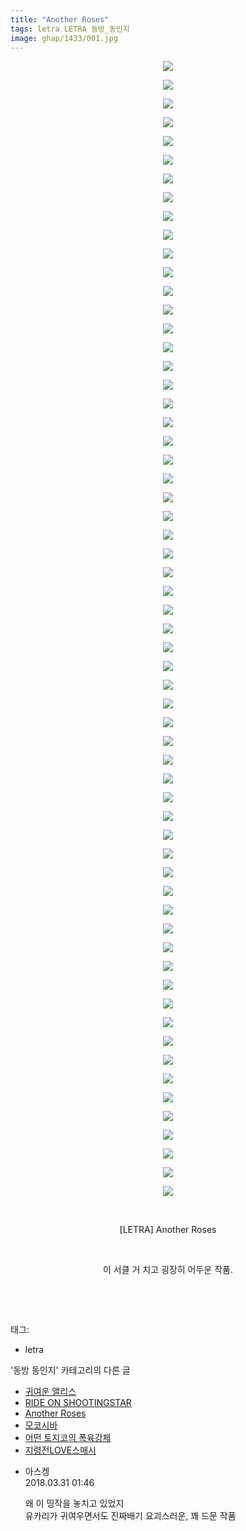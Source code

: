 ```yaml
---
title: "Another Roses"
tags: letra LETRA 동방_동인지
image: ghap/1433/001.jpg
---
```

<div class="article">
<p style="text-align: center; clear: none; float: none;"><img src="{{ site.nasurl }}/ghap/1433/001.jpg"/></p>
<p style="text-align: center; clear: none; float: none;"><img src="{{ site.nasurl }}/ghap/1433/002.jpg"/></p>
<p style="text-align: center; clear: none; float: none;"><img src="{{ site.nasurl }}/ghap/1433/003.jpg"/></p>
<p style="text-align: center; clear: none; float: none;"><img src="{{ site.nasurl }}/ghap/1433/004.jpg"/></p>
<p style="text-align: center; clear: none; float: none;"><img src="{{ site.nasurl }}/ghap/1433/005.jpg"/></p>
<p style="text-align: center; clear: none; float: none;"><img src="{{ site.nasurl }}/ghap/1433/006.jpg"/></p>
<p style="text-align: center; clear: none; float: none;"><img src="{{ site.nasurl }}/ghap/1433/007.jpg"/></p>
<p style="text-align: center; clear: none; float: none;"><img src="{{ site.nasurl }}/ghap/1433/008.jpg"/></p>
<p style="text-align: center; clear: none; float: none;"><img src="{{ site.nasurl }}/ghap/1433/009.jpg"/></p>
<p style="text-align: center; clear: none; float: none;"><img src="{{ site.nasurl }}/ghap/1433/010.jpg"/></p>
<p style="text-align: center; clear: none; float: none;"><img src="{{ site.nasurl }}/ghap/1433/011.jpg"/></p>
<p style="text-align: center; clear: none; float: none;"><img src="{{ site.nasurl }}/ghap/1433/012.jpg"/></p>
<p style="text-align: center; clear: none; float: none;"><img src="{{ site.nasurl }}/ghap/1433/013.jpg"/></p>
<p style="text-align: center; clear: none; float: none;"><img src="{{ site.nasurl }}/ghap/1433/014.jpg"/></p>
<p style="text-align: center; clear: none; float: none;"><img src="{{ site.nasurl }}/ghap/1433/015.jpg"/></p>
<p style="text-align: center; clear: none; float: none;"><img src="{{ site.nasurl }}/ghap/1433/016.jpg"/></p>
<p style="text-align: center; clear: none; float: none;"><img src="{{ site.nasurl }}/ghap/1433/017.jpg"/></p>
<p style="text-align: center; clear: none; float: none;"><img src="{{ site.nasurl }}/ghap/1433/018.jpg"/></p>
<p style="text-align: center; clear: none; float: none;"><img src="{{ site.nasurl }}/ghap/1433/019.jpg"/></p>
<p style="text-align: center; clear: none; float: none;"><img src="{{ site.nasurl }}/ghap/1433/020.jpg"/></p>
<p style="text-align: center; clear: none; float: none;"><img src="{{ site.nasurl }}/ghap/1433/021.jpg"/></p>
<p style="text-align: center; clear: none; float: none;"><img src="{{ site.nasurl }}/ghap/1433/022.jpg"/></p>
<p style="text-align: center; clear: none; float: none;"><img src="{{ site.nasurl }}/ghap/1433/023.jpg"/></p>
<p style="text-align: center; clear: none; float: none;"><img src="{{ site.nasurl }}/ghap/1433/024.jpg"/></p>
<p style="text-align: center; clear: none; float: none;"><img src="{{ site.nasurl }}/ghap/1433/025.jpg"/></p>
<p style="text-align: center; clear: none; float: none;"><img src="{{ site.nasurl }}/ghap/1433/026.jpg"/></p>
<p style="text-align: center; clear: none; float: none;"><img src="{{ site.nasurl }}/ghap/1433/027.jpg"/></p>
<p style="text-align: center; clear: none; float: none;"><img src="{{ site.nasurl }}/ghap/1433/028.jpg"/></p>
<p style="text-align: center; clear: none; float: none;"><img src="{{ site.nasurl }}/ghap/1433/029.jpg"/></p>
<p style="text-align: center; clear: none; float: none;"><img src="{{ site.nasurl }}/ghap/1433/030.jpg"/></p>
<p style="text-align: center; clear: none; float: none;"><img src="{{ site.nasurl }}/ghap/1433/031.jpg"/></p>
<p style="text-align: center; clear: none; float: none;"><img src="{{ site.nasurl }}/ghap/1433/032.jpg"/></p>
<p style="text-align: center; clear: none; float: none;"><img src="{{ site.nasurl }}/ghap/1433/033.jpg"/></p>
<p style="text-align: center; clear: none; float: none;"><img src="{{ site.nasurl }}/ghap/1433/034.jpg"/></p>
<p style="text-align: center; clear: none; float: none;"><img src="{{ site.nasurl }}/ghap/1433/035.jpg"/></p>
<p style="text-align: center; clear: none; float: none;"><img src="{{ site.nasurl }}/ghap/1433/036.jpg"/></p>
<p style="text-align: center; clear: none; float: none;"><img src="{{ site.nasurl }}/ghap/1433/037.jpg"/></p>
<p style="text-align: center; clear: none; float: none;"><img src="{{ site.nasurl }}/ghap/1433/038.jpg"/></p>
<p style="text-align: center; clear: none; float: none;"><img src="{{ site.nasurl }}/ghap/1433/039.jpg"/></p>
<p style="text-align: center; clear: none; float: none;"><img src="{{ site.nasurl }}/ghap/1433/040.jpg"/></p>
<p style="text-align: center; clear: none; float: none;"><img src="{{ site.nasurl }}/ghap/1433/041.jpg"/></p>
<p style="text-align: center; clear: none; float: none;"><img src="{{ site.nasurl }}/ghap/1433/042.jpg"/></p>
<p style="text-align: center; clear: none; float: none;"><img src="{{ site.nasurl }}/ghap/1433/043.jpg"/></p>
<p style="text-align: center; clear: none; float: none;"><img src="{{ site.nasurl }}/ghap/1433/044.jpg"/></p>
<p style="text-align: center; clear: none; float: none;"><img src="{{ site.nasurl }}/ghap/1433/045.jpg"/></p>
<p style="text-align: center; clear: none; float: none;"><img src="{{ site.nasurl }}/ghap/1433/046.jpg"/></p>
<p style="text-align: center; clear: none; float: none;"><img src="{{ site.nasurl }}/ghap/1433/047.jpg"/></p>
<p style="text-align: center; clear: none; float: none;"><img src="{{ site.nasurl }}/ghap/1433/048.jpg"/></p>
<p style="text-align: center; clear: none; float: none;"><img src="{{ site.nasurl }}/ghap/1433/049.jpg"/></p>
<p style="text-align: center; clear: none; float: none;"><img src="{{ site.nasurl }}/ghap/1433/050.jpg"/></p>
<p style="text-align: center; clear: none; float: none;"><img src="{{ site.nasurl }}/ghap/1433/051.jpg"/></p>
<p style="text-align: center; clear: none; float: none;"><img src="{{ site.nasurl }}/ghap/1433/052.jpg"/></p>
<p style="text-align: center; clear: none; float: none;"><img src="{{ site.nasurl }}/ghap/1433/053.jpg"/></p>
<p style="text-align: center; clear: none; float: none;"><img src="{{ site.nasurl }}/ghap/1433/054.jpg"/></p>
<p style="text-align: center; clear: none; float: none;"><img src="{{ site.nasurl }}/ghap/1433/055.jpg"/></p>
<p style="text-align: center; clear: none; float: none;"><img src="{{ site.nasurl }}/ghap/1433/056.jpg"/></p>
<p style="text-align: center; clear: none; float: none;"><img src="{{ site.nasurl }}/ghap/1433/057.jpg"/></p>
<p style="text-align: center; clear: none; float: none;"><img src="{{ site.nasurl }}/ghap/1433/058.jpg"/></p>
<p style="text-align: center; clear: none; float: none;"><img src="{{ site.nasurl }}/ghap/1433/059.jpg"/></p>
<p style="text-align: center; clear: none; float: none;"><img src="{{ site.nasurl }}/ghap/1433/060.jpg"/></p>
<p style="text-align: center; clear: none; float: none;"><img src="{{ site.nasurl }}/ghap/1433/061.jpg"/></p>
<p style="text-align: center; clear: none; float: none;"><br/></p>
<p style="text-align: center; clear: none; float: none;">[LETRA] Another Roses</p>
<p style="text-align: center; clear: none; float: none;"><br/></p>
<p style="text-align: center; clear: none; float: none;">이 서클 거 치고 굉장히 어두운 작품.</p>
<p style="text-align: center; clear: none; float: none;"><br/></p>
<p><br/></p>
</div><div class="tagTrail">
<p>태그: </p>
<ul>
<li>letra</li>
</ul>
</div><div class="another">
<p>'동방 동인지' 카테고리의 다른 글</p>
<ul>
<li><a href="/2016-08-08-ghap_1436">귀여운 앨리스</a></li>
<li><a href="/2016-08-08-ghap_1435">RIDE ON SHOOTINGSTAR</a></li>
<li><a href="/2016-08-08-ghap_1433">Another Roses</a></li>
<li><a href="/2016-08-08-ghap_1432">모코시바</a></li>
<li><a href="/2016-08-08-ghap_1431">어떤 토지코의 폭육강체</a></li>
<li><a href="/2016-08-08-ghap_1430">지령전LOVE스매시</a></li>
</ul>
</div><div class="cb_module cb_fluid">
<div class="cb_wrt cb_profile">
<div class="comment">
<ul>
<li class="cb_thumb_off" id="comment15230624">
<div class="cb_comment_area">
<div class="cb_info_area">
<div class="cb_section">
<span class="cb_nick_name">아스켕</span>
</div>
<div class="cb_section">
<span class="cb_date">2018.03.31 01:46 </span>
</div>
</div>
<div class="cb_dsc_comment">
<p class="cb_dsc">
											왜 이 띵작을 놓치고 있었지<br/>
유카리가 귀여우면서도 진짜배기 요괴스러운, 꽤 드문 작품
										</p>
</div>
</div></li>
</ul>
</div>
</div><!-- commentList close -->
</div>